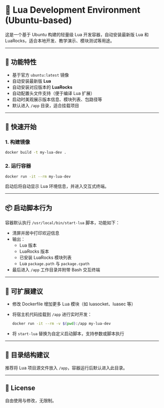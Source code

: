 # 🐉 Lua Development Environment (Ubuntu-based)

这是一个基于 Ubuntu 构建的轻量级 Lua 开发容器，自动安装最新版 Lua 和 LuaRocks，适合本地开发、教学演示、模块测试等用途。

---

## 🔧 功能特性

- 基于官方 `ubuntu:latest` 镜像
- 自动安装最新版 **Lua**
- 自动安装对应版本的 **LuaRocks**
- 自动配置头文件支持（便于编译 Lua 扩展）
- 启动时美观展示版本信息、模块列表、包路径等
- 默认进入 `/app` 目录，适合挂载项目

---

## 🚀 快速开始

### 1. 构建镜像

```bash
docker build -t my-lua-dev .
```

### 2. 运行容器

```bash
docker run -it --rm my-lua-dev
```

启动后将自动显示 Lua 环境信息，并进入交互式终端。

---

## 📦 启动脚本行为

容器默认执行 `/usr/local/bin/start-lua` 脚本，功能如下：

- 清屏并居中打印欢迎信息
- 输出：
  - Lua 版本
  - LuaRocks 版本
  - 已安装 LuaRocks 模块列表
  - Lua `package.path` 与 `package.cpath`
- 最后进入 `/app` 工作目录并附带 Bash 交互终端

---

## 🧩 可扩展建议

- 修改 Dockerfile 增加更多 Lua 模块（如 luasocket、luasec 等）
- 将宿主机代码挂载到 `/app` 进行实时开发：
  
  ```bash
  docker run -it --rm -v $(pwd):/app my-lua-dev
  ```

- 将 `start-lua` 替换为自定义启动脚本，支持参数或脚本执行

---

## 📁 目录结构建议

推荐将 Lua 项目源文件放入 `/app`，容器运行后默认进入此目录。

---

## 📜 License

自由使用与修改，无限制。
